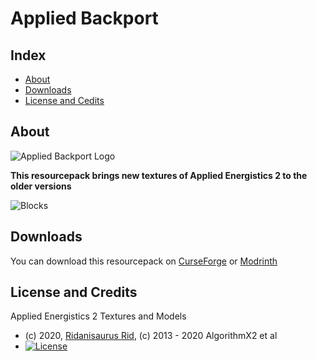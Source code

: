 # Applied Backport

## Index

* [About](#about)
* [Downloads](#downloads)
* [License and Cedits](#license-and-credits)

## About

![Applied Backport Logo](https://cdn.modrinth.com/data/cached_images/9250fcfda3c3d28e8544961009f1ebf77884f788.png)

**This resourcepack brings new textures of Applied Energistics 2 to the older versions**

![Blocks](https://cdn.modrinth.com/data/cached_images/f87d47bdd5e738e733cabdfb211e6a7fb14ded7a.png)

## Downloads

You can download this resourcepack on [CurseForge](https://www.curseforge.com/minecraft/texture-packs/applied-backport) or [Modrinth](https://modrinth.com/resourcepack/ae2-backport)

## License and Credits

Applied Energistics 2 Textures and Models
  - (c) 2020, [Ridanisaurus Rid](https://github.com/Ridanisaurus/), (c) 2013 - 2020 AlgorithmX2 et al
  - [![License](https://img.shields.io/badge/License-CC%20BY--NC--SA%203.0-yellow.svg?style=flat-square)](https://creativecommons.org/licenses/by-nc-sa/3.0/)
